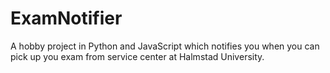 # ExamNotifier
A hobby project in Python and JavaScript which notifies you when you can pick up you exam from service center at Halmstad University.
